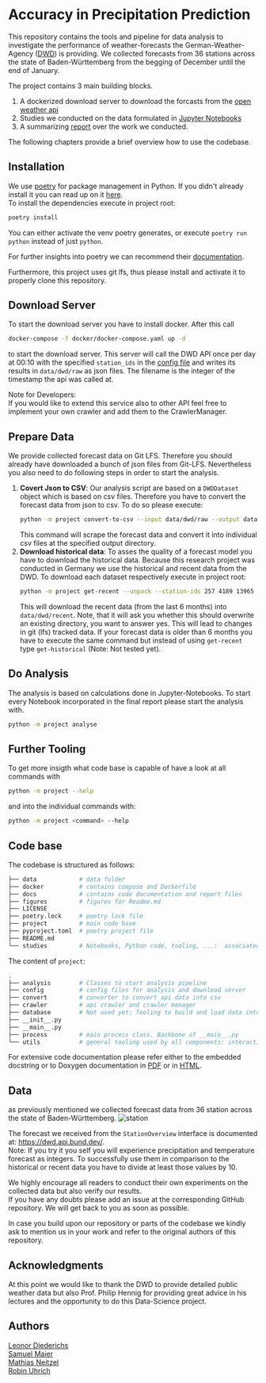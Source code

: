 # Accuracy in Precipitation Prediction

This repository contains the tools and pipeline for data analysis to investigate the performance of weather-forecasts the German-Weather-Agency ([DWD](https://www.dwd.de/DE/Home/home_node.html)) is providing. 
We collected forecasts from 36 stations across the state of Baden-Württemberg from the begging of December until the end of January. 

The project contains 3 main building blocks.

1. A dockerized download server to download the forcasts from the [open weather api](https://dwd.api.bund.dev/)
2. Studies we conducted on the data formulated in [Jupyter Notebooks](https://jupyter.org/)
3. A summarizing [report](./docs/report/report.pdf) over the work we conducted. 

The following chapters provide a brief overview how to use the codebase. 

## Installation

We use [poetry](https://python-poetry.org/) for package management in Python. If you didn't already install it you can read up on it [here](https://python-poetry.org/docs/#installation).   
To install the dependencies execute in project root:
```bash
poetry install
```

You can either activate the venv poetry generates, or execute `poetry run python` instead of just `python`. 

For further insights into poetry we can recommend their [documentation](https://python-poetry.org/docs/).

Furthermore, this project uses git lfs, thus please install and activate it to properly clone this repository.

## Download Server

To start the download server you have to install docker. After this call
```bash
docker-compose -f docker/docker-compose.yaml up -d
```
to start the download server. This server will call the DWD API once per day at 00:10 with the specified `station_ids` in the [config file](project/config/crawler.config.yaml) and writes its results in `data/dwd/raw` as json files. The filename is the integer of the timestamp the api was called at.

Note for Developers:  
If you would like to extend this service also to other API feel free to implement your own crawler and add them to the CrawlerManager. 

## Prepare Data

We provide collected forecast data on Git LFS. Therefore you should already have downloaded a bunch of json files from Git-LFS. Nevertheless you also need to do following steps in order to start the analysis.

1. **Covert Json to CSV**: Our analysis script are based on a `DWDDataset` object which is based on csv files. Therefore you have to convert the forecast data from json to csv. To do so please execute:
    ```bash
    python -m project convert-to-csv --input data/dwd/raw --output data/dwd/csv
    ```
    This command will scrape the forecast data and convert it into individual csv files at the specified output directory.
2. **Download historical data**: To asses the quality of a forecast model you have to download the historical data. Because this research project was conducted in Germany we use the historical and recent data from the DWD. To download each dataset respectively execute in project root:
    ```bash
    python -m project get-recent --unpack --station-ids 257 4189 13965 755 757 5688 1197 1214 1224 1255 6258 1584 6259 2074 7331 2575 2814 259 3402 5562 6275 3734 1602 3925 3927 4160 4169 4300 4349 6262 4703 6263 5229 4094 5664 5731 --save-path data/dwd/recent/ --features precipitation  air_temperature
    ```
    This will download the recent data (from the last 6 months) into `data/dwd/recent`.
    Note, that it will ask you whether this should overwrite an existing directory, you want to answer yes.
    This will lead to changes in git (lfs) tracked data.
    If your forecast data is older than 6 months you have to execute the same command but instead of using `get-recent` type `get-historical` (Note: Not tested yet).

## Do Analysis

The analysis is based on calculations done in Jupyter-Notebooks. To start every Notebook incorporated in the final report please start the analysis with.
```bash
python -m project analyse
```

## Further Tooling

To get more insigth what code base is capable of have a look at all commands with
```bash
python -m project --help
```
and into the individual commands with:
```bash
python -m project <command> --help
```

## Code base

The codebase is structured as follows:
```bash
├── data            # data folder
├── docker          # contains compose and Dockerfile
├── docs            # contains code documentation and report files
├── figures         # figures for Readme.md
├── LICENSE       
├── poetry.lock     # poetry lock file
├── project         # main code base
├── pyproject.toml  # poetry project file
├── README.md       
└── studies         # Notebooks, Python code, tooling, ...:  associated with the analysis
```

The content of `project`: 
```bash
.
├── analysis        # Classes to start analysis pipeline
├── config          # config files for analysis and download server
├── convert         # converter to convert api data into csv
├── crawler         # api crawler and crawler manager
├── database        # Not used yet: Tooling to build and load data into and SQL DB
├── __init__.py
├── __main__.py     
├── process         # main process class. Backbone of __main__.py
└── utils           # general tooling used by all components: interaction to filesystem, ...
```

For extensive code documentation please refer either to the embedded docstring or to Doxygen documentation in [PDF](docs/code/latex/refman.pdf) or in [HTML](docs/code/html/index.html).   

## Data

as previously mentioned we collected forecast data from 36 station across the state of Baden-Württemberg. 
![station](./figures/BaWu_stations_map.jpg)

The forecast we received from the `StationOverview` interface is documented at: https://dwd.api.bund.dev/.  
Note: If you try it you self you will experience precipitation and temperature forecast as integers. To successfully use them in comparison to the historical or recent data you have to divide at least those values by 10.  

We highly encourage all readers to conduct their own experiments on the collected data but also verify our results.  
If you have any doubts please add an issue at the corresponding GitHub repository. We will get back to you as soon as possible.

In case you build upon our repository or parts of the codebase we kindly ask to mention us in your work and refer to the original authors of this repository. 

## Acknowledgments

At this point we would like to thank the DWD to provide detailed public weather data but also Prof. Philip Hennig for providing great advice in his lectures and the opportunity to do this Data-Science project.

## Authors

[Leonor Diederichs](https://github.com/lilli288)  
[Samuel Maier](https://github.com/9SMTM6)  
[Mathias Neitzel](https://github.com/mathicantcode)  
[Robin Uhrich](https://github.com/RobinU434)  
